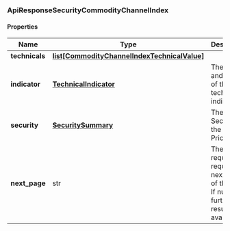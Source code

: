 

[//]: # (CLASS:ApiResponseSecurityCommodityChannelIndex)

[//]: # (KIND:object)

### ApiResponseSecurityCommodityChannelIndex

#### Properties

[//]: # (START_DEFINITION)

Name | Type | Description
------------ | ------------- | -------------
**technicals** | [**list[CommodityChannelIndexTechnicalValue]**](CommodityChannelIndexTechnicalValue.md) |  &nbsp;
**indicator** | [**TechnicalIndicator**](TechnicalIndicator.md) | The name and symbol of the technical indicator &nbsp;
**security** | [**SecuritySummary**](SecuritySummary.md) | The Security of the Stock Price &nbsp;
**next_page** | str | The token required to request the next page of the data. If null, no further results are available. &nbsp;

[//]: # (END_DEFINITION)


[//]: # (CONTAINED_CLASS:CommodityChannelIndexTechnicalValue)


[//]: # (CONTAINED_CLASS:TechnicalIndicator)


[//]: # (CONTAINED_CLASS:SecuritySummary)



